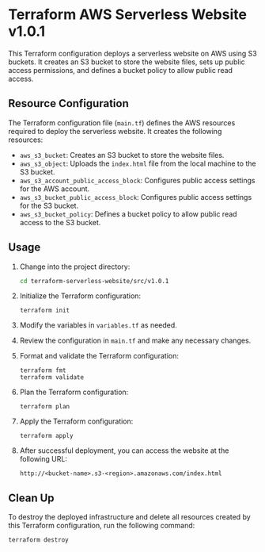 # Terraform AWS Serverless Website v1.0.1

This Terraform configuration deploys a serverless website on AWS using S3 buckets. It creates an S3 bucket to store the website files, sets up public access permissions, and defines a bucket policy to allow public read access.

## Resource Configuration

The Terraform configuration file (`main.tf`) defines the AWS resources required to deploy the serverless website. It creates the following resources:

- `aws_s3_bucket`: Creates an S3 bucket to store the website files.
- `aws_s3_object`: Uploads the `index.html` file from the local machine to the S3 bucket.
- `aws_s3_account_public_access_block`: Configures public access settings for the AWS account.
- `aws_s3_bucket_public_access_block`: Configures public access settings for the S3 bucket.
- `aws_s3_bucket_policy`: Defines a bucket policy to allow public read access to the S3 bucket.

## Usage

1. Change into the project directory:
    ```bash 
    cd terraform-serverless-website/src/v1.0.1
    ```

2. Initialize the Terraform configuration:
    ```
    terraform init
    ```

3. Modify the variables in `variables.tf` as needed.

4. Review the configuration in `main.tf` and make any necessary changes.

5. Format and validate the Terraform configuration:
    ```
    terraform fmt
    terraform validate
    ```

6. Plan the Terraform configuration:
    ```
    terraform plan
    ```

7. Apply the Terraform configuration:
     ```
    terraform apply
    ```

9. After successful deployment, you can access the website at the following URL:
    ```
    http://<bucket-name>.s3-<region>.amazonaws.com/index.html
    ```


## Clean Up

To destroy the deployed infrastructure and delete all resources created by this Terraform configuration, run the following command:
```bash
terraform destroy
```
